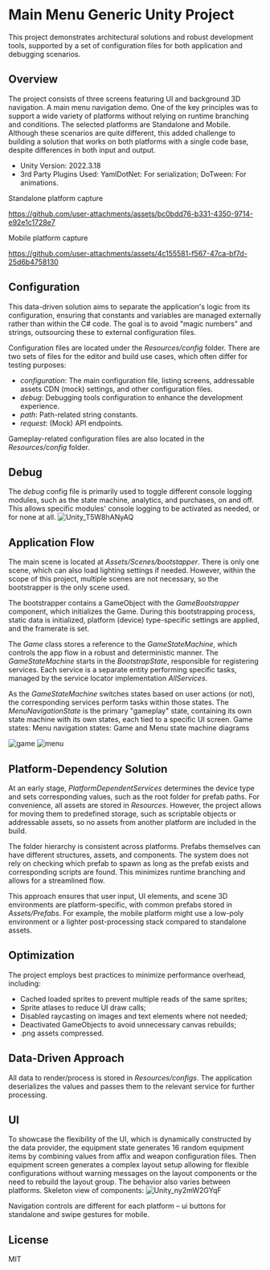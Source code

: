 # Main Menu Generic Unity Project
This project demonstrates architectural solutions and robust development tools, supported by a set of configuration files for both application and debugging scenarios.

## Overview
The project consists of three screens featuring UI and background 3D navigation. A main menu navigation demo. One of the key principles was to support a wide variety of platforms without relying on runtime branching and conditions. The selected platforms are Standalone and Mobile. Although these scenarios are quite different, this added challenge to building a solution that works on both platforms with a single code base, despite differences in both input and output.

- Unity Version: 2022.3.18
- 3rd Party Plugins Used: YamlDotNet: For serialization; DoTween: For animations.

Standalone platform capture

https://github.com/user-attachments/assets/bc0bdd76-b331-4350-9714-e92e1c1728e7

Mobile platform capture

https://github.com/user-attachments/assets/4c155581-f567-47ca-bf7d-25d6b4758130


## Configuration
This data-driven solution aims to separate the application's logic from its configuration, ensuring that constants and variables are managed externally rather than within the C# code. The goal is to avoid "magic numbers" and strings, outsourcing these to external configuration files.

Configuration files are located under the _Resources/config_ folder. There are two sets of files for the editor and build use cases, which often differ for testing purposes:

- _configuration_: The main configuration file, listing screens, addressable assets CDN (mock) settings, and other configuration files.
- _debug_: Debugging tools configuration to enhance the development experience.
- _path_: Path-related string constants.
- _request_: (Mock) API endpoints.

Gameplay-related configuration files are also located in the _Resources/config_ folder.

## Debug
The _debug_ config file is primarily used to toggle different console logging modules, such as the state machine, analytics, and purchases, on and off. This allows specific modules' console logging to be activated as needed, or for none at all.
![Unity_T5W8hANyAQ](https://github.com/user-attachments/assets/ca7a929e-857f-426d-bd99-a729eae8f705)

## Application Flow
The main scene is located at _Assets/Scenes/bootstapper_. There is only one scene, which can also load lighting settings if needed. However, within the scope of this project, multiple scenes are not necessary, so the bootstrapper is the only scene used.

The bootstrapper contains a GameObject with the _GameBootstrapper_ component, which initializes the Game. During this bootstrapping process, static data is initialized, platform (device) type-specific settings are applied, and the framerate is set.

The _Game_ class stores a reference to the _GameStateMachine_, which controls the app flow in a robust and deterministic manner. The _GameStateMachine_ starts in the _BootstrapState_, responsible for registering services. Each service is a separate entity performing specific tasks, managed by the service locator implementation _AllServices_.

As the _GameStateMachine_ switches states based on user actions (or not), the corresponding services perform tasks within those states. The _MenuNavigationState_ is the primary "gameplay" state, containing its own state machine with its own states, each tied to a specific UI screen.
Game states:
Menu navigation states:
Game and Menu state machine diagrams

![game](https://github.com/user-attachments/assets/704344cb-7f13-4c1d-b194-b6c5540169cb) 
![menu](https://github.com/user-attachments/assets/9d71820d-fa2b-49c2-8b38-cc0cd279202f)

## Platform-Dependency Solution
At an early stage, _PlatformDependentServices_ determines the device type and sets corresponding values, such as the root folder for prefab paths. For convenience, all assets are stored in _Resources_. However, the project allows for moving them to predefined storage, such as scriptable objects or addressable assets, so no assets from another platform are included in the build.

The folder hierarchy is consistent across platforms. Prefabs themselves can have different structures, assets, and components. The system does not rely on checking which prefab to spawn as long as the prefab exists and corresponding scripts are found. This minimizes runtime branching and allows for a streamlined flow.

This approach ensures that user input, UI elements, and scene 3D environments are platform-specific, with common prefabs stored in _Assets/Prefabs_. For example, the mobile platform might use a low-poly environment or a lighter post-processing stack compared to standalone assets.

## Optimization
The project employs best practices to minimize performance overhead, including:

- Cached loaded sprites to prevent multiple reads of the same sprites;
- Sprite atlases to reduce UI draw calls;
- Disabled raycasting on images and text elements where not needed;
- Deactivated GameObjects to avoid unnecessary canvas rebuilds;
- .png assets compressed.

## Data-Driven Approach
All data to render/process is stored in _Resources/configs_. The application deserializes the values and passes them to the relevant service for further processing.

##  UI
To showcase the flexibility of the UI, which is dynamically constructed by the data provider, the equipment state  generates 16 random equipment items by combining values from affix and weapon configuration files. Then equipment screen generates a complex layout setup allowing for flexible configurations without warning messages on the layout components or the need to rebuild the layout group. The behavior also varies between platforms. Skeleton view of components:
![Unity_ny2mW2GYqF](https://github.com/user-attachments/assets/6f4eee89-7b5f-4a0a-9c6a-77271d46e17d)

Navigation controls are different for each platform – ui buttons for standalone and swipe gestures for mobile.

##  License
MIT

